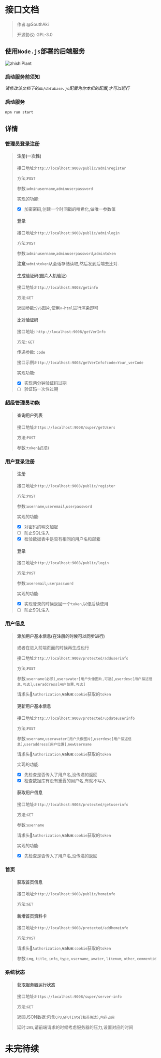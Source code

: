 # 接口文档

> 作者:@SouthAki
>
> 开源协议: GPL-3.0

## 使用`Node.js`部署的后端服务

![zhishiPlant](https://socialify.git.ci/xieleihan/zhishiPlant/image?description=1&font=Source%20Code%20Pro&forks=1&issues=1&language=1&logo=https%3A%2F%2Favatars.githubusercontent.com%2Fu%2F57227318%3Fv%3D4&name=1&owner=1&pattern=Floating%20Cogs&pulls=1&stargazers=1&theme=Light)

### 启动服务前须知

*请修改该文档下的`db/database.js`配置为你本机的配置,才可以运行*

### 启动服务

```sh
npm run start
```

## 详情

### 管理员登录注册

> #### 注册(一次性)
>
> 接口地址:`http://localhost:9008/public/adminregister`
>
> 方法:`POST`
>
> 参数:`adminusername`,`adminuserpassword`
>
> 实现的功能:
>
> - [x] 加密密码,创建一个时间戳的哈希化,做唯一参数值
>
> #### 登录
>
> 接口地址:`http://localhost:9008/public/adminlogin`
>
> 方法:`POST`
>
> 参数:`adminusername`,`adminuserpassword`,`admintoken`
>
> **注意:**`admintoken`从会话存储读取,然后发到后端去比对.
>
> #### 生成验证码(图片人机验证)
>
> 接口地址:`http://localhost:9008/getinfo`
>
> 方法:`GET`
>
> 返回参数:`SVG`图片,使用`v-html`进行渲染即可
>
> #### 比对验证码
>
> 接口地址: `http://localhost:9008/getVerInfo`
>
> 方法: `GET`
>
> 传递参数: `code`
>
> 接口示例:`http://localhost:9008/getVerInfo?code=Your_verCode`
>
> 实现功能:
>
> - [x] 实现两分钟验证码过期
> - [ ] 验证码一次性过期

### 超级管理员功能

> #### 查询用户列表
>
> 接口地址:`https://localhost:9008/super/getUsers`
>
> 方法:`POST`
>
> 参数:`token`(必须)

### 用户登录注册

> #### 注册
>
> 接口地址:`http://localhost:9008/public/register`
>
> 方法:`POST`
>
> 参数:`username`,`useremail`,`userpassword`
>
> 实现的功能:
>
> - [x] 对密码的明文加密
> - [ ] 防止SQL注入
> - [x] 检验数据表中是否有相同的用户名和邮箱
>
> #### 登录
>
> 接口地址:`http://localhost:9008/public/login`
>
> 方法:`POST`
>
> 参数:`useremail`,`userpassword`
>
> 实现的功能:
>
> - [x] 实现登录的时候返回一个`token`,以便后续使用
> - [ ] 防止SQL注入

### 用户信息

> #### 添加用户基本信息(在注册的时候可以同步进行)
>
> 或者在进入前端页面的时候再生成也行
>
> 接口地址:`http://localhost:9008/protected/adduserinfo`
>
> 方法:`POST`
>
> 参数:`username(必须)`,`useravater[用户头像图片,可选]`,`userdesc[用户描述信息,可选]`,`useraddress[用户位置,可选]`
>
> 请求头:key:`Authorization`,**value**:`cookie`获取的`token`
>
> #### 更新用户基本信息
>
> 接口地址:`http://localhost:9008/protected/updateuserinfo`
>
> 方法:`POST`
>
> 参数:`username`,`useravater[用户头像图片]`,`userdesc[用户描述信息]`,`useraddress[用户位置]`,`newUsername`
>
> 请求头:key:`Authorization`,**value**:`cookie`获取的`token`
>
> 实现的功能:
>
> - [x] 先检查是否传入了用户名,没传递的返回
> - [x] 检查数据库有没有重叠的用户名,有就不写入
>
> #### 获取用户信息
>
> 接口地址:`http://localhost:9008/protected/getuserinfo`
>
> 方法:`GET`
>
> 参数:`username`
>
> 请求头:key:`Authorization`,**value**:`cookie`获取的`token`
>
> 实现的功能:
>
> - [x] 先检查是否传入了用户名,没传递的返回

### 首页

> #### 获取首页信息
>
> 接口地址:`http://localhost:9008/public/homeinfo`
>
> 方法:`GET`
>
> #### 新增首页资料卡
>
> 接口地址:`http://localhost:9008/protected/addhomeinfo`
>
> 方法:`POST`
>
> 请求头:key:`Authorization`,**value**:`cookie`获取的`token`
>
> 参数:`img`, `title`, `info`, `type`, `username`, `avater`, `likenum`, `other`, `commentid`

### 系统状态

> #### 获取服务器运行状态
>
> 接口地址:`https://localhost:9008/super/server-info`
>
> 方法:`GET`
>
> 返回JSON数据:包含`CPU`,`GPU(Intel和英伟达)`,`内存占用`
>
> 延时:`20S`,请前端请求的时候考虑服务器的压力,设置对应的时间

# 未完待续
